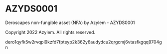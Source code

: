 # AZYDS0001
Deroscapes non-fungible asset (NFA) by Azylem - AZYDS0001

Copyright 2022 Azylem. All rights reserved.

dero1qyfk5w2rvqpl9kzfd7fpteyp2k362y6audydcu2qrgcmj6vtasfkgqq9704gn
